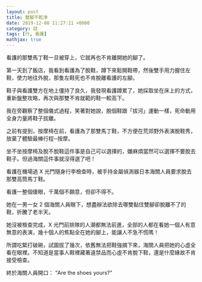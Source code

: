 ```yaml
---
layout: post
title: 雙腳不乾淨
date: 2019-12-08 11:27:11 +0000
category: 誌
tags: [行, 看護]
mathjax: true
---
```


看護的那雙馬丁鞋一旦被穿上，它就再也不肯離開她的腳了。

<!--more-->

第一天到了飯店，我看到看護為了脫鞋，蹲下來鬆開鞋帶，然後雙手用力握住左鞋，使力地往外脫，那隻左鞋死也不肯脫離看護的左腳。

鞋子與看護雙方在地上僵持了良久，我發現看護蹲累了，她採取坐在床上的方式，重新盤整攻略，再次與那雙不肯就範的鞋一較高下。

我在旁觀察了整個儀式過程，笑著對她說，脫個鞋跟「拔河」運動一樣，死命動用全身力量將鞋子拔離。

之前有提到，按摩椅在前，看護為了那雙馬丁鞋，不方便在荒郊野外表演脫鞋秀，放棄了體驗最棒行程─按摩。

坐不坐按摩椅及脫不脫鞋這件事是自己可以選擇的，嫌麻煩當然可以選擇不要脫去鞋子。但過海關這件事就沒得選了吧！

看護在機場過 X 光門隨身行李檢查時，被手持金屬偵測器日本海關人員要求脫去那雙高筒馬丁鞋。

看護一整個傻眼，千萬個不願意，但卻不得不。

她在一男一女 2 個海關人員眼下，想盡辦法欲除去哪雙黏住雙腳卻脫離不了的鞋，折騰了老半天。

她沒被檢查完成，X 光門前排隊的人潮都無法前進，全部的人都在看她一個人有意無意的表演，幾十個人的焦點全在她的腳上，能讓人不急不慌嗎！

所謂吃緊打破碗，試圖拔了幾次，依舊無法把鞋強摘下來，海關人員把她的心虛全看在眼裡。不知道是當事人鞋裡藏著違禁品而心虛不肯脫下鞋，還是什麼緣故不肯接受檢查。

終於海關人員開口： “Are the shoes yours?”
